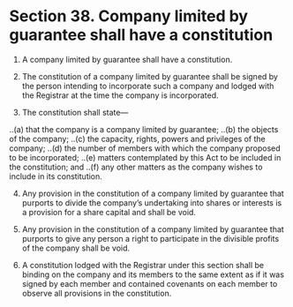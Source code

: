 # Section 38. Company limited by guarantee shall have a constitution

1. A company limited by guarantee shall have a constitution.

2. The constitution of a company limited by guarantee shall be signed by the person intending to incorporate such a company and lodged with the Registrar at the time the company is incorporated. 

3. The constitution shall state— 

..(a) that the company is a company limited by guarantee; 
..(b) the objects of the company; 
..(c) the capacity, rights, powers and privileges of the company; 
..(d) the number of members with which the company proposed to be incorporated; 
..(e) matters contemplated by this Act to be included in the constitution; and 
..(f) any other matters as the company wishes to include in its constitution. 

4. Any provision in the constitution of a company limited by guarantee that purports to divide the company’s undertaking into shares or interests is a provision for a share capital and shall be void. 

5. Any provision in the constitution of a company limited by guarantee that purports to give any person a right to participate in the divisible profits of the company shall be void. 

6. A constitution lodged with the Registrar under this section shall be binding on the company and its members to the same extent as if it was signed by each member and contained covenants on each member to observe all provisions in the constitution.

